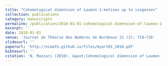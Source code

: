 ```yaml
---
title: "Cohomological dimension of Laumon 1-motives up to isogenies"
collection: publications
category: manuscripts
permalink: /publication/2010-01-01-cohomological-dimension-of-laumon-1-motives
excerpt: ''
date: 2010-01-01
venue: 'Journal de Théorie des Nombres de Bordeaux 22 (3): 719–726'
slidesurl: ''
paperurl: 'http://nimath.github.io/files/myart01_2010.pdf'
bibtexurl: ''
citation: 'N. Mazzari (2010). &quot;Cohomological dimension of Laumon 1-motives up to isogenies.&quot; <i>Journal de Théorie des Nombres de Bordeaux</i>, 22 (3), 719–726.'
---
```

